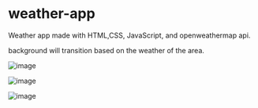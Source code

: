 # weather-app
Weather app made with HTML,CSS, JavaScript, and openweathermap api.

background will transition based on the weather of the area.

![image](https://user-images.githubusercontent.com/43025133/193394510-be766a99-2cbc-427f-8609-580ec647fd94.png)

![image](https://user-images.githubusercontent.com/43025133/193394537-9e23ff90-a56c-49a3-9cda-81548141a8c0.png)

![image](https://user-images.githubusercontent.com/43025133/193394579-081aaa68-7c9e-4fef-a901-83c7b82ab941.png)



